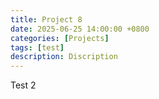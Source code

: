 ```yaml
---
title: Project 8
date: 2025-06-25 14:00:00 +0800
categories: [Projects]
tags: [test]
description: Discription
---
```


Test 2